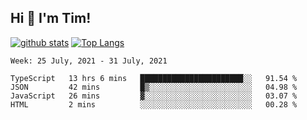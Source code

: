 ## Hi 👋 I'm Tim!
  
  [![github stats](https://github-readme-stats.vercel.app/api?username=thostetler&theme=dracula&count_private=true&show_icons=true)](https://github.com/thostetler/github-readme-stats)
  [![Top Langs](https://github-readme-stats.vercel.app/api/top-langs/?username=thostetler&layout=compact&count_private=true&theme=dracula&show_icons=true)](https://github.com/thostetler/github-readme-stats)
 
<!--START_SECTION:waka-->
```text
Week: 25 July, 2021 - 31 July, 2021

TypeScript   13 hrs 6 mins   ███████████████████████░░   91.54 % 
JSON         42 mins         █▒░░░░░░░░░░░░░░░░░░░░░░░   04.98 % 
JavaScript   26 mins         ▓░░░░░░░░░░░░░░░░░░░░░░░░   03.07 % 
HTML         2 mins          ░░░░░░░░░░░░░░░░░░░░░░░░░   00.28 % 
```
<!--END_SECTION:waka-->
